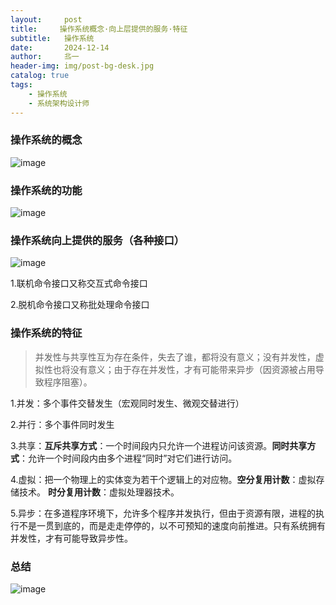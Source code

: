 ```yaml
---
layout:     post                   
title:     操作系统概念·向上层提供的服务·特征     
subtitle:   操作系统
date:       2024-12-14             
author:     丠一                 
header-img: img/post-bg-desk.jpg    
catalog: true                       
tags:                             
    - 操作系统
    - 系统架构设计师
---
```


### 操作系统的概念

![image](https://github.com/user-attachments/assets/cbfc907b-24b2-4f2d-903b-bae3d528e568)

### 操作系统的功能
![image](https://github.com/user-attachments/assets/3b80d5b2-9385-44e0-8396-78fba68f8219)

### 操作系统向上提供的服务（各种接口）

![image](https://github.com/user-attachments/assets/3d6ff0d1-c486-4e80-bf63-b7a9f7ebf4e2)

1.联机命令接口又称交互式命令接口

2.脱机命令接口又称批处理命令接口

### 操作系统的特征
>并发性与共享性互为存在条件，失去了谁，都将没有意义；没有并发性，虚拟性也将没有意义；由于存在并发性，才有可能带来异步（因资源被占用导致程序阻塞）。

1.并发：多个事件交替发生（宏观同时发生、微观交替进行）

2.并行：多个事件同时发生

3.共享：**互斥共享方式**：一个时间段内只允许一个进程访问该资源。**同时共享方式**：允许一个时间段内由多个进程“同时”对它们进行访问。

4.虚拟：把一个物理上的实体变为若干个逻辑上的对应物。**空分复用计数**：虚拟存储技术。 **时分复用计数**：虚拟处理器技术。

5.异步：在多道程序环境下，允许多个程序并发执行，但由于资源有限，进程的执行不是一贯到底的，而是走走停停的，以不可预知的速度向前推进。只有系统拥有并发性，才有可能导致异步性。

### 总结

![image](https://github.com/user-attachments/assets/3a396c59-b4b5-4151-96ec-9c7fff2e0d41)

